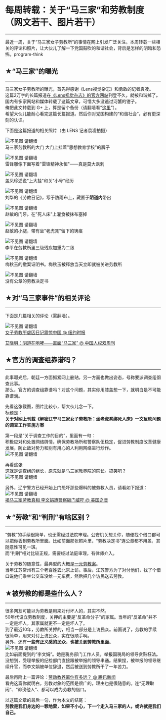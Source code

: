 # 每周转载：关于“马三家”和劳教制度（网文若干、图片若干） 

-----

 最近一周，关于“马三家女子劳教所”的事情在网上引发广泛关注。本周转载一些相关的评论和照片，让大伙儿了解一下党国鼓吹的和谐社会，背后是怎样的阴暗和恐怖。program-think  
   
 ## ★“马三家”的曝光
---------

  
 马三家女子劳教所的曝光，首先得感谢《Lens视觉杂志》和勇敢的记者袁凌。  
 这篇2万字的长篇报道在[《Lens视觉杂志》的官方网站](http://www.lensmagazine.com.cn/reporting/focus/7607.html)刊登不久，就被和谐掉了。国内有多家网站和媒体转载了这篇文章，可惜大多没逃过河蟹的钳子。  
 俺把此文转载到 G+ 上，算是留个备份（请翻墙看“[这里](https://plus.google.com/113559088971921339544/posts/hXTmA5tZy5z)”）。  
 希望大伙儿能耐心看完这篇长篇报道。然后你对党国构建的“和谐社会”，必有更深刻的认识。  
   
 下面是这篇报道的相关照片（由 LENS 记者袁凌拍摄）  
   
 ![不见图 请翻墙](//lh5.googleusercontent.com/qndXf5Ki6ezMpmgPtSqU6BmI3CftrouPj2b1kfGB2UPHrIY5N7RpOFohJ4oJa48SdkEnJYdgwJEGYRyWNctChlrUPza77nuCAoFUUl5NjBCgMQrYDJD5NhhhWBk)  
 马三家劳教所的大门 大门上挂着"思想教育学校"的牌子  
   
 ![不见图 请翻墙](//lh3.googleusercontent.com/pior35fVrWAPoYwdtqciTDVeAwj9w6Rwq-4MhAQGG8bjtPmIEbCXDYYkJPR9b51VFLjrqbS-YVeEIlbo4rmel0FwTAVW2A0Xo2jTLPdifw2RjwtNMmLumL_xxmk)  
 雷锋雕像下面写着"雷锋精神永恒"——真是莫大讽刺  
   
 ![不见图 请翻墙](//lh5.googleusercontent.com/TiXA0sJlcuJpitobscTufnyazIrhy_osvukYNkMasGP9Q-2kaxam5K6ZpsTqSrUAOyQmPZNX1OBkngE2Sth0Vqw1pGFHeU2b4j49BlTijLfbkLKfr34XoSUOgsY)  
 盖凤珍述说"上大挂"和关"小号"经历  
   
 ![不见图 请翻墙](//lh6.googleusercontent.com/PBlTc-t_QBCpezNKqRsnKZq43lsPOEdpApEpfnntO9elIJQmUuGpgnur6ioudBYF5SXn4YP6-hYLnaJQXOg5Evs6twparWhvPhn83_--mLf5OqHJtFq4EjWGz1A)  
 刘华的《劳教日记》，写于防雨布上，藏匿于**阴道内**带出  
   
 ![不见图 请翻墙](//lh5.googleusercontent.com/A4QqLBtMaHvDpJATZE0wu6plTcOpIWuSo-SnDE7H9TPf3JJfyAMt2nmzIG65hIeDN1JRgnLGPCy_dp1Fa3vQjOd4gSC_CocT_qId7UHjNyCYcVV1zjNNvuqTrpQ)  
 赵敏的门牙。在"死人床"上灌食被抹布塞掉  
   
 ![不见图 请翻墙](//lh4.googleusercontent.com/VniAys-J0P7qrXT5HV4lScaE_ljw32Kc1rHPsXUeAYDhqdGgGyEosl2Oqz9XNd8wzyWKsZ3_f0dGntq5Qxn07UvSetBWwRUQhYDOdNvLmek3LLmSLyyCJzTtjT4)  
 赵敏的小腿，带有坐"老虎凳"留下的铐痕  
   
 ![不见图 请翻墙](//lh4.googleusercontent.com/LhDRH2YgvXtcu_0Bns0wcoKduPpK-yCtiAT4v_hVoSsMJqOeCXSre5Itq5MuZozhSOJoDPkdBfotMc34RVB3HnbSUSE73XicU-XrnHOlYN6W7Qyj3aC0GhGHWbw)  
 李平在劳教所里三级残疾加重为二级  
   
 ![不见图 请翻墙](//lh5.googleusercontent.com/7OpQQ9CRwj8LAGoFBq3mkaztKNeknvnN5tDcvkCpa9MBEGgpetjVp6_LeU1o3ZSYHzLki35LUKZA8BHmSG2-rP_K685bo2i1WVFMvfduZW0BiPkix5aWfsL-e3g)  
 梅秋玉的撤案证明书。梅秋玉被释放当天立即就被关进劳教所  
   
 ![不见图 请翻墙](//lh6.googleusercontent.com/urZtnq0GmYR5nlFCjPywbFaG696rinsR3qCqJvDyxaprZd8wuURQW_WNCaNcSFwfpqz99c3mlRqdDI3NRcCJCqs__nU7Rq5B_H3k2UjvOe8fBQd2D5SiF0JlhFk)  
 没有公章的劳教决定书  
   
 ## ★对“马三家事件”的相关评论
--------------

  
 下面是几篇相关的评论（需翻墙）。  
   
 ![不见图 请翻墙](//lh6.googleusercontent.com/Q2pCx4c6X3lXDNP_NBj6qgM1pL4hNV7PSCOobEw1eid2Cp27VIY709pXm0L0my2DGPLKsuANeXeTgm22IOBVva1csnrtIXTieND0bhNpTz8GVsSKZ3pxBO9D2NE)  
 [女子劳教所虐囚日记震惊中国 @ 纽约时报](https://plus.google.com/113559088971921339544/posts/RbavxDQVTRR)  
   
 [艾晓明：阴道在咆哮——直面“马三家” @ 中国人权双周刊](https://plus.google.com/113559088971921339544/posts/SCwQfYyPxvY)  
   
 ## ★官方的调查组靠谱吗？
-----------

  
 此事曝光后，朝廷一方面抓紧网上删贴，另一方面也做出姿态，号称要派调查组彻查此事。  
 那么，官方的调查组靠谱吗？对这个问题，其实你用膝盖想一下，就明白是不可能靠谱滴。  
   
 先看这张截图，图片比较小，帮大伙儿念一下。  
 标题是：  
 **关于对网上刊载《解密辽宁马三家女子劳教所：坐老虎凳绑死人床》一文反映问题的调查工作实施方案** 
   
 第一段是“关于调查工作的目的”，里面有一句：  
 积极应对和处置网络舆情，确保劳教场所和警察队伍稳定，促进劳教制度改革健康发展，防止敌对势力和别有用心的人利用网络进行炒作。  
 ![不见图 请翻墙](//lh5.googleusercontent.com/XsaTeh4FfSrK9V0sE0nPo-cKNg-p5Vj9OJwOiWb9AUlb32zmJmBCv3RU8QlYWEiwAGqPuibYEIREBHRqPDENeeGfo-0ghvXlzD0LLv9-eowWQcaCCvNt0aolgqo)  
   
 再看这张  
 这就是调查组的组长，原先就是马三家教养院的院长。搞笑吧？  
 ![不见图 请翻墙](//lh5.googleusercontent.com/gopOaoPfkjxYxyvvUaLAdOSpc1-7JMjeABx85kal2WbF3GDXGHpFc5v6jhyDxFM5YlZpB_F27r2lvbjZFyLe_wATLNRp-U2yn9hHh8eP9qVQYgnHpJlQvehYuj8)  
   
 另外，辽宁警方已经开始上门恐吓那些爆料的被劳教人员，请看如下报道：  
 ![不见图 请翻墙](//lh5.googleusercontent.com/jCzxxEskGWjSbMLtR6pvcBOprhvXBftlrua5YeAregP2VsAx7m2YCuNaxpydXXC-tk24opRSvxY4RFHhgIuhEdTDaa-lHmOWWdAMCjcYRmW1e3IWsaBMC28w6Fs)  
 [揭马三家劳教真相 李文娟遭警察砸门威吓 @ 美国之音](https://plus.google.com/113559088971921339544/posts/iC4ZdMwqjs5)  
   
 ## ★“劳教”和“判刑”有啥区别？
---------------

  
 “劳教”的手续很简单，也无需经过法院审理。公安机关想关你，随便找个借口都可以把你丢到劳教所里面。比如前面那张照片里，“劳教决定书”连公章都不用盖，其随意性可见一斑。  
 而“判刑”相对比较正规，需要经过法庭审理，有律师介入。  
   
 关于劳教的随意性，最典型的大概是[一元劳教案](http://view.news.qq.com/zt2011/laojiao/index.htm)。  
 当年江苏常州有三个老百姓去北京上访。事后，江苏警方为了对付他们，找了个借口说他们乘坐公交车没给一元车费，然后把几个访民送去劳教。  
   
 ## ★被劳教的都是些什么人？
------------

  
 很多网友可能以为劳教是用来对付坏人的，其实不然。  
 50年代设立劳教制度，关押的主要是"反革命分子"的家属。当年的"反革命"并不一定是坏人，其家属就更不一定是坏人了。  
 到了最近10年，劳教所关押的，相当一部分是上访民众。前面说了，劳教的手续很简单，用来对付上访民众，实在很顺手啊。  
 另外，还有**一些有正义感的民众，也被关到劳教所里面**。  
 ![不见图 请翻墙](//lh5.googleusercontent.com/jCzxxEskGWjSbMLtR6pvcBOprhvXBftlrua5YeAregP2VsAx7m2YCuNaxpydXXC-tk24opRSvxY4RFHhgIuhEdTDaa-lHmOWWdAMCjcYRmW1e3IWsaBMC28w6Fs)  
 比如前面提到的“李文娟”。她是税务部门工作人员，举报国税局的领导贪赃枉法。没想到，受理举报的纪检部门直接跟被举报的领导串通。结果捏，被举报的领导继续升官，而李文娟被单位辞退，然后被送到劳教所干了一年苦力。  
   
 最后再附上一篇评论：[劳动教养离你有多远？ @ 腾讯新闻](https://plus.google.com/113559088971921339544/posts/5DdiHZPoqYv)  
 看完这篇你就明白，劳教对象的范围是很广的，理由也是很随意的。连“无理取闹”、“诽谤他人”、都可以成为劳教的借口。  
   
 以这篇文章的最后一句，作为本文的结尾：  
 **劳教是我们身边的一颗地雷，如果不小心，下一个走入马三家的人，或许就是我们自己。**